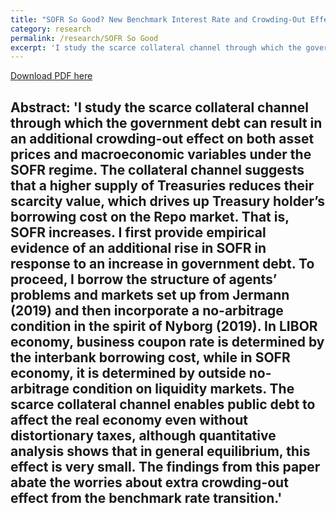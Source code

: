 ```yaml
---
title: "SOFR So Good? New Benchmark Interest Rate and Crowding-Out Effect"
category: research
permalink: /research/SOFR So Good
excerpt: 'I study the scarce collateral channel through which the government debt can result in an additional crowding-out effect on both asset prices and macroeconomic variables under the SOFR regime. The collateral channel suggests that a higher supply of Treasuries reduces their scarcity value, which drives up Treasury holder’s borrowing cost on the Repo market. That is, SOFR increases. I first provide empirical evidence of an additional rise in SOFR in response to an increase in government debt. To proceed, I borrow the structure of agents’ problems and markets set up from Jermann (2019) and then incorporate a no-arbitrage condition in the spirit of Nyborg (2019). In LIBOR economy, business coupon rate is determined by the interbank borrowing cost, while in SOFR economy, it is determined by outside no-arbitrage condition on liquidity markets. The scarce collateral channel enables public debt to affect the real economy even without distortionary taxes, although quantitative analysis shows that in general equilibrium, this effect is very small. The findings from this paper abate the worries about extra crowding-out effect from the benchmark rate transition.'
---
```


<a href='https://indiana-my.sharepoint.com/:b:/g/personal/qwu2_iu_edu/EctIU-C2OUBNmoLTLiGogOUB_DpMubsjv8pORtqSeYe5Fg?e=WmYUKr'>Download PDF here</a>

Abstract: 'I study the scarce collateral channel through which the government debt can result in an additional crowding-out effect on both asset prices and macroeconomic variables under the SOFR regime. The collateral channel suggests that a higher supply of Treasuries reduces their scarcity value, which drives up Treasury holder’s borrowing cost on the Repo market. That is, SOFR increases. I first provide empirical evidence of an additional rise in SOFR in response to an increase in government debt. To proceed, I borrow the structure of agents’ problems and markets set up from Jermann (2019) and then incorporate a no-arbitrage condition in the spirit of Nyborg (2019). In LIBOR economy, business coupon rate is determined by the interbank borrowing cost, while in SOFR economy, it is determined by outside no-arbitrage condition on liquidity markets. The scarce collateral channel enables public debt to affect the real economy even without distortionary taxes, although quantitative analysis shows that in general equilibrium, this effect is very small. The findings from this paper abate the worries about extra crowding-out effect from the benchmark rate transition.'
---

